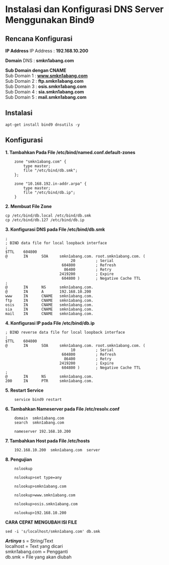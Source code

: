 # Instalasi dan Konfigurasi DNS Server Menggunakan Bind9

## Rencana Konfigurasi
**IP Address**
IP Address : **192.168.10.200**

**Domain**
DNS : **smkn1abang.com**

**Sub Domain dengan CNAME**  
Sub Domain 1 : **www.smkn1abang.com**  
Sub Domain 2 : **ftp.smkn1abang.com**  
Sub Domain 3 : **osis.smkn1abang.com**  
Sub Domain 4 : **sia.smkn1abang.com**  
Sub Domain 5 : **mail.smkn1abang.com**  

## Instalasi 

```console
apt-get install bind9 dnsutils -y
```

## Konfigurasi 

**1. Tambahkan Pada File /etc/bind/named.conf.default-zones**

```console
    zone "smkn1abang.com" {
        type master;
        file "/etc/bind/db.smk";
    };

    zone "10.168.192.in-addr.arpa" {
        type master;
        file "/etc/bind/db.ip";
    }
```

**2. Membuat File Zone**

```console
cp /etc/bind/db.local /etc/bind/db.smk
cp /etc/bind/db.127 /etc/bind/db.ip
```

**3. Konfigurasi DNS pada File /etc/bind/db.smk**
```console
;
; BIND data file for local loopback interface
;
$TTL    604800
@       IN      SOA     smkn1abang.com. root.smkn1abang.com. (
                             20         ; Serial
                         604800         ; Refresh
                          86400         ; Retry
                        2419200         ; Expire
                         604800 )       ; Negative Cache TTL
;
@       IN      NS      smkn1abang.com.
@       IN      A       192.168.10.200
www     IN      CNAME   smkn1abang.com.
ftp     IN      CNAME   smkn1abang.com.
osis    IN      CNAME   smkn1abang.com.
sia     IN      CNAME   smkn1abang.com.
mail    IN      CNAME   smkn1abang.com.
```


**4. Konfigurasi IP pada File /etc/bind/db.ip**
```console
; BIND reverse data file for local loopback interface
;
$TTL    604800
@       IN      SOA     smkn1abang.com. root.smkn1abang.com. (
                             10         ; Serial
                         604800         ; Refresh
                          86400         ; Retry
                        2419200         ; Expire
                         604800 )       ; Negative Cache TTL
;
@       IN      NS      smkn1abang.com.
200     IN      PTR     smkn1abang.com.
```

**5. Restart Service**
```console
    service bind9 restart
```
**6. Tambahkan Nameserver pada File /etc/resolv.conf**
```console
    domain  smkn1abang.com
    search  smkn1abang.com

    nameserver 192.168.10.200
```

**7. Tambahkan Host pada File /etc/hosts**
```console
    192.168.10.200  smkn1abang.com  server
```

**8. Pengujian**
```console
    nslookup

    nslookup>set type=any

    nslookup>smkn1abang.com

    nslookup>www.smkn1abang.com

    nslookup>osis.smkn1abang.com

    nslookup>192.168.10.200 
```


**CARA CEPAT MENGUBAH ISI FILE**  
```console
sed -i 's/localhost/smkn1abang.com' db.smk  
```
***Artinya***
s = String/Text  
localhost = Text yang dicari  
smkn1abang.com = Pengganti  
db.smk = File yang akan diubah  

